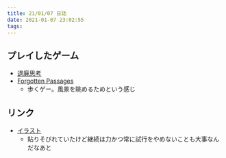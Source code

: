 ```yaml
---
title: 21/01/07 日誌
date: 2021-01-07 23:02:55
tags:
---
```


## プレイしたゲーム
- [退廃思考](https://store.steampowered.com/app/1205160/_Decadent_Thinking/?l=japanese)
- [Forgotten Passages](https://store.steampowered.com/app/1120940/Forgotten_Passages/?l=japanese)
  - 歩くゲー。風景を眺めるためという感じ

## リンク
- [イラスト](https://note.com/enzen3852/n/na1fecd0ac10b#r33rM)
  - 貼りそびれていたけど継続は力かつ常に試行をやめないことも大事なんだなあと